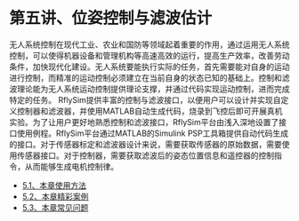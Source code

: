 # 第五讲、位姿控制与滤波估计

无人系统控制在现代工业、农业和国防等领域起着重要的作用，通过运用无人系统控制，可以使得机器设备和管理机构等高速高效的运行，提高生产效率，改善劳动条件，加快现代化建设。无人系统要能执行实际的任务，首先需要能对自身的运动进行控制，而精准的运动控制必须建立在当前自身的状态已知的基础上。控制和滤波理论能为无人系统运动控制提供理论支撑，并通过代码实现运动控制，进而完成特定的任务。
RflySim提供丰富的控制与滤波接口，以便用户可以设计并实现自定义控制器和滤波器，并使用MATLAB自动生成代码，烧录到飞控后即可开展真机实验。为了让用户更好地熟悉控制和滤波接口，RflySim平台由浅入深地设置了接口使用例程。RflySim平台通过MATLAB的Simulink PSP工具箱提供自动代码生成的接口。对于传感器标定和滤波器设计来说，需要获取传感器的原始数据，需要使用传感器接口。对于控制器，需要获取滤波后的姿态位置信息和遥控器的控制指令，从而能够生成电机控制律。

* [5.1、本章使用方法](RflySimFlyCtrl.md)
* [5.2、本章精彩案例](CoreExp.md)
* [5.3、本章常见问题](FAQ.md)
